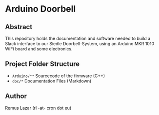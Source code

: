 Arduino Doorbell
====

Abstract
----

This repository holds the documentation and software needed to build a Slack interface to our Siedle Doorbell-System, using an Arduino MKR 1010 WiFi board and some electronics.


Project Folder Structure
---

* `Arduino/**` Sourcecode of the firmware (C++)
* `doc/*` Documentation Files (Markdown)


Author
----

Remus Lazar (rl -at- cron dot eu)

